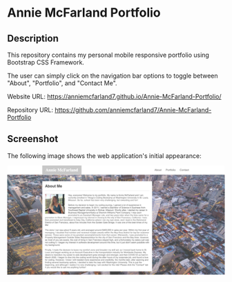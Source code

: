 # Annie McFarland Portfolio

## Description 

This repository contains my personal mobile responsive portfolio using Bootstrap CSS Framework.

The user can simply click on the navigation bar options to toggle between "About", "Portfolio", and "Contact Me".

Website URL: https://anniemcfarland7.github.io/Annie-McFarland-Portfolio/

Repository URL: https://github.com/anniemcfarland7/Annie-McFarland-Portfolio

## Screenshot 

The following image shows the web application's initial appearance:

![Web Screenshot](./assets/images/screenshot.png)
